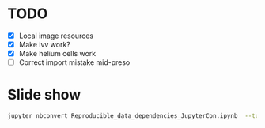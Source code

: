 # TODO
- [x] Local image resources
- [x] Make ivv work?
- [x] Make helium cells work
- [ ] Correct import mistake mid-preso

# Slide show

```sh
jupyter nbconvert Reproducible_data_dependencies_JupyterCon.ipynb  --to slides --post serve
```

